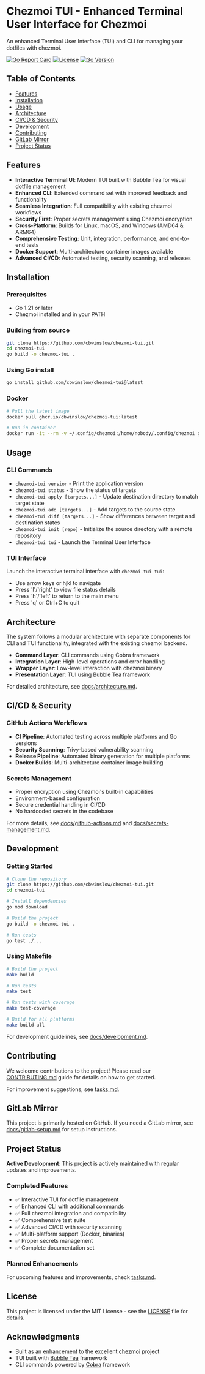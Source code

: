 # Chezmoi TUI - Enhanced Terminal User Interface for Chezmoi

An enhanced Terminal User Interface (TUI) and CLI for managing your dotfiles with chezmoi.

[![Go Report Card](https://goreportcard.com/badge/github.com/cbwinslow/chezmoi-tui)](https://goreportcard.com/report/github.com/cbwinslow/chezmoi-tui)
[![License](https://img.shields.io/badge/License-MIT-blue.svg)](https://opensource.org/licenses/MIT)
[![Go Version](https://img.shields.io/badge/Go-%3E%3D%201.21-blue)](https://golang.org/dl/)

## Table of Contents
- [Features](#features)
- [Installation](#installation)
- [Usage](#usage)
- [Architecture](#architecture)
- [CI/CD & Security](#cicd--security)
- [Development](#development)
- [Contributing](#contributing)
- [GitLab Mirror](#gitlab-mirror)
- [Project Status](#project-status)

## Features

- **Interactive Terminal UI**: Modern TUI built with Bubble Tea for visual dotfile management
- **Enhanced CLI**: Extended command set with improved feedback and functionality
- **Seamless Integration**: Full compatibility with existing chezmoi workflows
- **Security First**: Proper secrets management using Chezmoi encryption
- **Cross-Platform**: Builds for Linux, macOS, and Windows (AMD64 & ARM64)
- **Comprehensive Testing**: Unit, integration, performance, and end-to-end tests
- **Docker Support**: Multi-architecture container images available
- **Advanced CI/CD**: Automated testing, security scanning, and releases

## Installation

### Prerequisites
- Go 1.21 or later
- Chezmoi installed and in your PATH

### Building from source
```bash
git clone https://github.com/cbwinslow/chezmoi-tui.git
cd chezmoi-tui
go build -o chezmoi-tui .
```

### Using Go install
```bash
go install github.com/cbwinslow/chezmoi-tui@latest
```

### Docker
```bash
# Pull the latest image
docker pull ghcr.io/cbwinslow/chezmoi-tui:latest

# Run in container
docker run -it --rm -v ~/.config/chezmoi:/home/nobody/.config/chezmoi ghcr.io/cbwinslow/chezmoi-tui:latest
```

## Usage

### CLI Commands
- `chezmoi-tui version` - Print the application version
- `chezmoi-tui status` - Show the status of targets
- `chezmoi-tui apply [targets...]` - Update destination directory to match target state
- `chezmoi-tui add [targets...]` - Add targets to the source state
- `chezmoi-tui diff [targets...]` - Show differences between target and destination states
- `chezmoi-tui init [repo]` - Initialize the source directory with a remote repository
- `chezmoi-tui tui` - Launch the Terminal User Interface

### TUI Interface
Launch the interactive terminal interface with `chezmoi-tui tui`:
- Use arrow keys or hjkl to navigate
- Press 'l'/'right' to view file status details
- Press 'h'/'left' to return to the main menu
- Press 'q' or Ctrl+C to quit

## Architecture

The system follows a modular architecture with separate components for CLI and TUI functionality, integrated with the existing chezmoi backend.

- **Command Layer**: CLI commands using Cobra framework
- **Integration Layer**: High-level operations and error handling
- **Wrapper Layer**: Low-level interaction with chezmoi binary
- **Presentation Layer**: TUI using Bubble Tea framework

For detailed architecture, see [docs/architecture.md](docs/architecture.md).

## CI/CD & Security

### GitHub Actions Workflows
- **CI Pipeline**: Automated testing across multiple platforms and Go versions
- **Security Scanning**: Trivy-based vulnerability scanning
- **Release Pipeline**: Automated binary generation for multiple platforms
- **Docker Builds**: Multi-architecture container image building

### Secrets Management
- Proper encryption using Chezmoi's built-in capabilities
- Environment-based configuration
- Secure credential handling in CI/CD
- No hardcoded secrets in the codebase

For more details, see [docs/github-actions.md](docs/github-actions.md) and [docs/secrets-management.md](docs/secrets-management.md).

## Development

### Getting Started
```bash
# Clone the repository
git clone https://github.com/cbwinslow/chezmoi-tui.git
cd chezmoi-tui

# Install dependencies
go mod download

# Build the project
go build -o chezmoi-tui .

# Run tests
go test ./...
```

### Using Makefile
```bash
# Build the project
make build

# Run tests
make test

# Run tests with coverage
make test-coverage

# Build for all platforms
make build-all
```

For development guidelines, see [docs/development.md](docs/development.md).

## Contributing

We welcome contributions to the project! Please read our [CONTRIBUTING.md](CONTRIBUTING.md) guide for details on how to get started.

For improvement suggestions, see [tasks.md](tasks.md).

## GitLab Mirror

This project is primarily hosted on GitHub. If you need a GitLab mirror, see [docs/gitlab-setup.md](docs/gitlab-setup.md) for setup instructions.

## Project Status

**Active Development**: This project is actively maintained with regular updates and improvements.

### Completed Features
- ✅ Interactive TUI for dotfile management
- ✅ Enhanced CLI with additional commands
- ✅ Full chezmoi integration and compatibility
- ✅ Comprehensive test suite
- ✅ Advanced CI/CD with security scanning
- ✅ Multi-platform support (Docker, binaries)
- ✅ Proper secrets management
- ✅ Complete documentation set

### Planned Enhancements
For upcoming features and improvements, check [tasks.md](tasks.md).

## License

This project is licensed under the MIT License - see the [LICENSE](LICENSE) file for details.

## Acknowledgments

- Built as an enhancement to the excellent [chezmoi](https://github.com/twpayne/chezmoi) project
- TUI built with [Bubble Tea](https://github.com/charmbracelet/bubbletea) framework
- CLI commands powered by [Cobra](https://github.com/spf13/cobra) framework